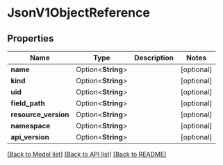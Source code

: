 # JsonV1ObjectReference

## Properties

Name | Type | Description | Notes
------------ | ------------- | ------------- | -------------
**name** | Option<**String**> |  | [optional]
**kind** | Option<**String**> |  | [optional]
**uid** | Option<**String**> |  | [optional]
**field_path** | Option<**String**> |  | [optional]
**resource_version** | Option<**String**> |  | [optional]
**namespace** | Option<**String**> |  | [optional]
**api_version** | Option<**String**> |  | [optional]

[[Back to Model list]](../README.md#documentation-for-models) [[Back to API list]](../README.md#documentation-for-api-endpoints) [[Back to README]](../README.md)


